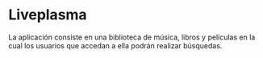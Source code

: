 # Liveplasma
La aplicación consiste en una biblioteca de música, libros y películas en la cual los usuarios que accedan a ella podrán realizar búsquedas.
